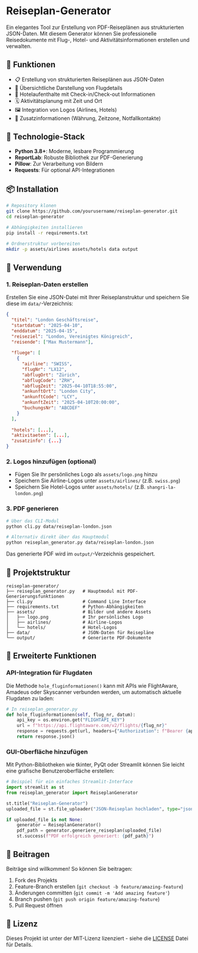 # Reiseplan-Generator

Ein elegantes Tool zur Erstellung von PDF-Reiseplänen aus strukturierten JSON-Daten. Mit diesem Generator können Sie professionelle Reisedokumente mit Flug-, Hotel- und Aktivitätsinformationen erstellen und verwalten.

## 🌟 Funktionen

- 📋 Erstellung von strukturierten Reiseplänen aus JSON-Daten
- 🛫 Übersichtliche Darstellung von Flugdetails
- 🏨 Hotelaufenthalte mit Check-in/Check-out Informationen
- 🗓️ Aktivitätsplanung mit Zeit und Ort
- 🖼️ Integration von Logos (Airlines, Hotels)
- 📱 Zusatzinformationen (Währung, Zeitzone, Notfallkontakte)

## 🚀 Technologie-Stack

- **Python 3.8+**: Moderne, lesbare Programmierung
- **ReportLab**: Robuste Bibliothek zur PDF-Generierung
- **Pillow**: Zur Verarbeitung von Bildern
- **Requests**: Für optional API-Integrationen

## 📦 Installation

```bash
# Repository klonen
git clone https://github.com/yourusername/reiseplan-generator.git
cd reiseplan-generator

# Abhängigkeiten installieren
pip install -r requirements.txt

# Ordnerstruktur vorbereiten
mkdir -p assets/airlines assets/hotels data output
```

## 🔧 Verwendung

### 1. Reiseplan-Daten erstellen

Erstellen Sie eine JSON-Datei mit Ihrer Reiseplanstruktur und speichern Sie diese im `data/`-Verzeichnis:

```json
{
  "titel": "London Geschäftsreise",
  "startdatum": "2025-04-10",
  "enddatum": "2025-04-15",
  "reiseziel": "London, Vereinigtes Königreich",
  "reisende": ["Max Mustermann"],
  
  "fluege": [
    {
      "airline": "SWISS",
      "flugNr": "LX12",
      "abflugOrt": "Zürich",
      "abflugCode": "ZRH",
      "abflugZeit": "2025-04-10T18:55:00",
      "ankunftOrt": "London City",
      "ankunftCode": "LCY", 
      "ankunftZeit": "2025-04-10T20:00:00",
      "buchungsNr": "ABCDEF"
    }
  ],
  
  "hotels": [...],
  "aktivitaeten": [...],
  "zusatzinfo": {...}
}
```

### 2. Logos hinzufügen (optional)

- Fügen Sie Ihr persönliches Logo als `assets/logo.png` hinzu
- Speichern Sie Airline-Logos unter `assets/airlines/` (z.B. `swiss.png`)
- Speichern Sie Hotel-Logos unter `assets/hotels/` (z.B. `shangri-la-london.png`)

### 3. PDF generieren

```bash
# Über das CLI-Modul
python cli.py data/reiseplan-london.json

# Alternativ direkt über das Hauptmodul
python reiseplan_generator.py data/reiseplan-london.json
```

Das generierte PDF wird im `output/`-Verzeichnis gespeichert.

## 📁 Projektstruktur

```
reiseplan-generator/
├── reiseplan_generator.py   # Hauptmodul mit PDF-Generierungsfunktionen
├── cli.py                   # Command Line Interface
├── requirements.txt         # Python-Abhängigkeiten
├── assets/                  # Bilder und andere Assets
│   ├── logo.png             # Ihr persönliches Logo
│   ├── airlines/            # Airline-Logos
│   └── hotels/              # Hotel-Logos
├── data/                    # JSON-Daten für Reisepläne
└── output/                  # Generierte PDF-Dokumente
```

## 🔄 Erweiterte Funktionen

### API-Integration für Flugdaten

Die Methode `hole_fluginformationen()` kann mit APIs wie FlightAware, Amadeus oder Skyscanner verbunden werden, um automatisch aktuelle Flugdaten zu laden:

```python
# In reiseplan_generator.py
def hole_fluginformationen(self, flug_nr, datum):
    api_key = os.environ.get("FLIGHTAPI_KEY")
    url = f"https://api.flightaware.com/v2/flights/{flug_nr}"
    response = requests.get(url, headers={"Authorization": f"Bearer {api_key}"})
    return response.json()
```

### GUI-Oberfläche hinzufügen

Mit Python-Bibliotheken wie tkinter, PyQt oder Streamlit können Sie leicht eine grafische Benutzeroberfläche erstellen:

```python
# Beispiel für ein einfaches Streamlit-Interface
import streamlit as st
from reiseplan_generator import ReiseplanGenerator

st.title("Reiseplan-Generator")
uploaded_file = st.file_uploader("JSON-Reiseplan hochladen", type="json")

if uploaded_file is not None:
    generator = ReiseplanGenerator()
    pdf_path = generator.generiere_reiseplan(uploaded_file)
    st.success(f"PDF erfolgreich generiert: {pdf_path}")
```

## 🤝 Beitragen

Beiträge sind willkommen! So können Sie beitragen:

1. Fork des Projekts
2. Feature-Branch erstellen (`git checkout -b feature/amazing-feature`)
3. Änderungen committen (`git commit -m 'Add amazing feature'`)
4. Branch pushen (`git push origin feature/amazing-feature`)
5. Pull Request öffnen

## 📝 Lizenz

Dieses Projekt ist unter der MIT-Lizenz lizenziert - siehe die [LICENSE](LICENSE) Datei für Details.